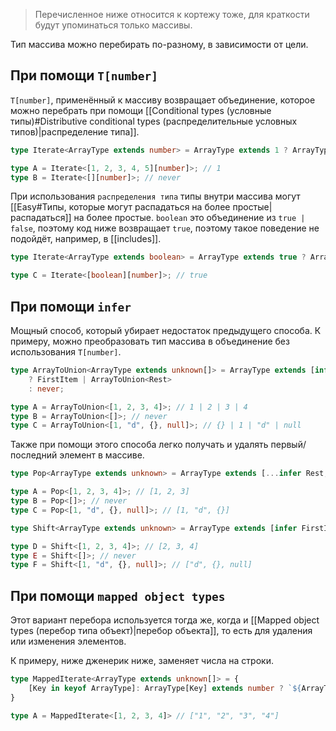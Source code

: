 > Перечисленное ниже относится к кортежу тоже, для краткости будут упоминаться только массивы.

Тип массива можно перебирать по-разному, в зависимости от цели.

## При помощи `T[number]`

`T[number]`, применённый к массиву возвращает объединение, которое можно перебрать при помощи [[Conditional types (условные типы)#Distributive conditional types (распределительные условных типов)|распределение типа]].

```ts
type Iterate<ArrayType extends number> = ArrayType extends 1 ? ArrayType : never;

type A = Iterate<[1, 2, 3, 4, 5][number]>; // 1
type B = Iterate<[][number]>; // never
```

При использования `распределения типа` типы внутри массива могут [[Easy#Типы, которые могут распадаться на более простые|распадаться]] на более простые. `boolean` это объединение из `true | false`, поэтому код ниже возвращает `true`, поэтому такое поведение не подойдёт, например, в [[includes]].

```ts
type Iterate<ArrayType extends boolean> = ArrayType extends true ? ArrayType : never;

type C = Iterate<[boolean][number]>; // true
```

## При помощи `infer`

Мощный способ, который убирает недостаток предыдущего способа. К примеру, можно преобразовать тип массива в объединение без использования `T[number]`.

```ts
type ArrayToUnion<ArrayType extends unknown[]> = ArrayType extends [infer FirstItem, ...infer Rest]
    ? FirstItem | ArrayToUnion<Rest>
    : never;

type A = ArrayToUnion<[1, 2, 3, 4]>; // 1 | 2 | 3 | 4
type B = ArrayToUnion<[]>; // never
type C = ArrayToUnion<[1, "d", {}, null]>; // {} | 1 | "d" | null
```

Также при помощи этого способа легко получать и удалять первый/последний элемент в массиве.

```ts
type Pop<ArrayType extends unknown> = ArrayType extends [...infer Rest, infer LastItem] ? Rest : never;

type A = Pop<[1, 2, 3, 4]>; // [1, 2, 3]
type B = Pop<[]>; // never
type C = Pop<[1, "d", {}, null]>; // [1, "d", {}]

type Shift<ArrayType extends unknown> = ArrayType extends [infer FirstItem, ...infer Rest] ? Rest : never;

type D = Shift<[1, 2, 3, 4]>; // [2, 3, 4]
type E = Shift<[]>; // never
type F = Shift<[1, "d", {}, null]>; // ["d", {}, null]
```

## При помощи `mapped object types`

Этот вариант перебора используется тогда же, когда и [[Mapped object types (перебор типа объект)|перебор объекта]], то есть для удаления или изменения элементов.

К примеру, ниже дженерик ниже, заменяет числа на строки.

```ts
type MappedIterate<ArrayType extends unknown[]> = {
    [Key in keyof ArrayType]: ArrayType[Key] extends number ? `${ArrayType[Key]}` : never
}

type A = MappedIterate<[1, 2, 3, 4]> // ["1", "2", "3", "4"]
```